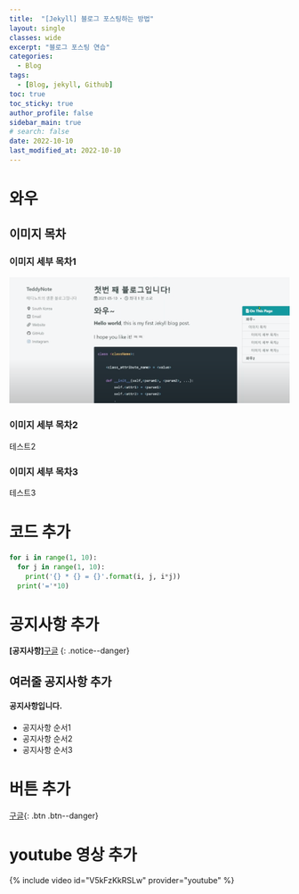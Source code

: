 ```yaml
---
title:  "[Jekyll] 블로그 포스팅하는 방법"
layout: single
classes: wide
excerpt: "블로그 포스팅 연습"
categories:
  - Blog
tags:
  - [Blog, jekyll, Github]
toc: true
toc_sticky: true
author_profile: false
sidebar_main: true
# search: false
date: 2022-10-10
last_modified_at: 2022-10-10
---
```


# 와우

## 이미지 목차

### 이미지 세부 목차1
![](/images/2022-10-10-first-post/sample.png)
### 이미지 세부 목차2
테스트2
### 이미지 세부 목차3
테스트3

# 코드 추가

```python
for i in range(1, 10):
  for j in range(1, 10):
    print('{} * {} = {}'.format(i, j, i*j))
  print('='*10)
```

# 공지사항 추가

**[공지사항]**[구글](https://www.google.com)
{: .notice--danger}

## 여러줄 공지사항 추가
<div class="notice--success">
<h4>공지사항입니다.</h4>
<ul>
    <li>공지사항 순서1</li>
    <li>공지사항 순서2</li>
    <li>공지사항 순서3</li>
</ul>
</div>

# 버튼 추가

[구글](https://www.google.com){: .btn .btn--danger}

# youtube 영상 추가
{% include video id="V5kFzKkRSLw" provider="youtube" %}